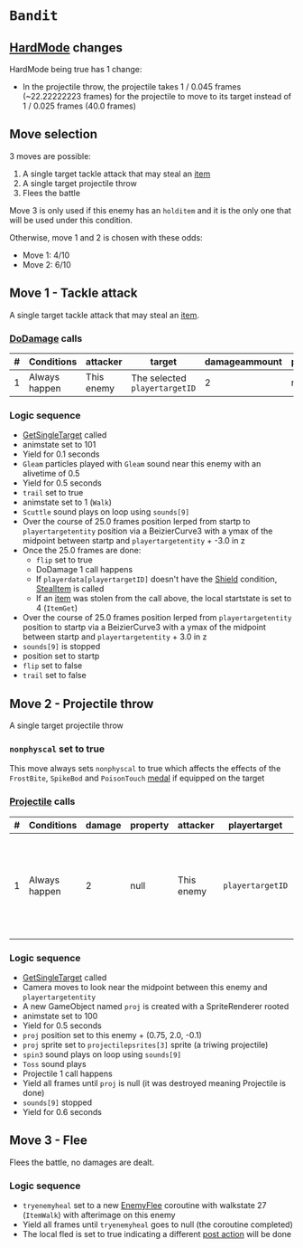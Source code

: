 # `Bandit`

## [HardMode](../../Damage%20pipeline/HardMode.md) changes
HardMode being true has 1 change:

- In the projectile throw, the projectile takes 1 / 0.045 frames (~22.22222223 frames) for the projectile to move to its target instead of 1 / 0.025 frames (40.0 frames)

## Move selection
3 moves are possible:

1. A single target tackle attack that may steal an [item](../../../Enums%20and%20IDs/Items.md)
2. A single target projectile throw
3. Flees the battle

Move 3 is only used if this enemy has an `holditem` and it is the only one that will be used under this condition.

Otherwise, move 1 and 2 is chosen with these odds:

- Move 1: 4/10
- Move 2: 6/10

## Move 1 - Tackle attack
A single target tackle attack that may steal an [item](../../../Enums%20and%20IDs/Items.md).

### [DoDamage](../../Damage%20pipeline/DoDamage.md) calls

|#|Conditions|attacker|target|damageammount|property|overrides|block|
|-:|---|---|---|---|---|---|---|
|1|Always happen|This enemy|The selected `playertargetID`|2|null|null|`commandsuccess`|

### Logic sequence

- [GetSingleTarget](../../Actors%20states/Targetting/GetRandomAvaliablePlayer.md#getsingletarget) called
- animstate set to 101
- Yield for 0.1 seconds
- `Gleam` particles played with `Gleam` sound near this enemy with an alivetime of 0.5
- Yield for 0.5 seconds
- `trail` set to true
- animstate set to 1 (`Walk`)
- `Scuttle` sound plays on loop using `sounds[9]`
- Over the course of 25.0 frames position lerped from startp to `playertargetentity` position via a BeizierCurve3 with a ymax of the midpoint between startp and `playertargetentity` + -3.0 in z
- Once the 25.0 frames are done:
    - `flip` set to true
    - DoDamage 1 call happens
    - If `playerdata[playertargetID]` doesn't have the [Shield](../../Actors%20states/BattleCondition/Shield.md) condition, [StealItem](../StealItem.md) is called
    - If an [item](../../../Enums%20and%20IDs/Items.md) was stolen from the call above, the local startstate is set to 4 (`ItemGet`)
- Over the course of 25.0 frames position lerped from `playertargetentity` position to startp via a BeizierCurve3 with a ymax of the midpoint between startp and `playertargetentity` + 3.0 in z
- `sounds[9]` is stopped
- position set to startp
- `flip` set to false
- `trail` set to false

## Move 2 - Projectile throw
A single target projectile throw

### `nonphyscal` set to true
This move always sets `nonphyscal` to true which affects the effects of the `FrostBite`, `SpikeBod` and `PoisonTouch` [medal](../Enums%20and%20IDs/Medal.md) if equipped on the target

### [Projectile](../../Damage%20pipeline/Projectile.md) calls

|#|Conditions|damage|property|attacker|playertarget|obj|speed|height|extraargs|destroyparticle|audioonhit|audiomoving|spin|nosound|
|-:|---------|------|--------|--------|-----------|---|-----|------|---------|--------------|----------|-----------|----|------|
|1|Always happen|2|null|This enemy|`playertargetID`|A new GameObject named `proj` rooted with a SpriteRenderer using the `projectilepsrites[3]` sprite (a triwing projectile)|0.025 (40.0 frames of movement) if hardmode is false, 0.045 if it's true (~22.222223 frames of movement)|0.0|null|null|null|null|(0.0, 0.0, 20.0)|false|

### Logic sequence

- [GetSingleTarget](../../Actors%20states/Targetting/GetRandomAvaliablePlayer.md#getsingletarget) called
- Camera moves to look near the midpoint between this enemy and `playertargetentity`
- A new GameObject named `proj` is created with a SpriteRenderer rooted
- animstate set to 100
- Yield for 0.5 seconds
- `proj` position set to this enemy + (0.75, 2.0, -0.1)
- `proj` sprite set to `projectilepsrites[3]` sprite (a triwing projectile)
- `spin3` sound plays on loop using `sounds[9]`
- `Toss` sound plays
- Projectile 1 call happens
- Yield all frames until `proj` is null (it was destroyed meaning Projectile is done)
- `sounds[9]` stopped
- Yield for 0.6 seconds

## Move 3 - Flee
Flees the battle, no damages are dealt.

### Logic sequence

- `tryenemyheal` set to a new [EnemyFlee](../EnemyFlee.md) coroutine with walkstate 27 (`ItemWalk`) with afterimage on this enemy
- Yield all frames until `tryenemyheal` goes to null (the coroutine completed)
- The local fled is set to true indicating a different [post action](../../Battle%20flow/Action%20coroutines/DoAction.md#fled-enemy-post-action) will be done
